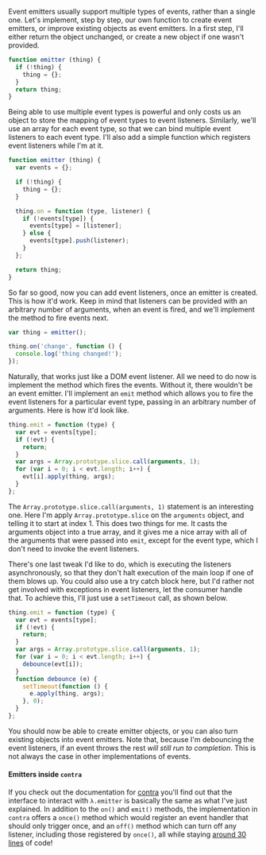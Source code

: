Event emitters usually support multiple types of events, rather than a single one. Let's implement, step by step, our own function to create event emitters, or improve existing objects as event emitters. In a first step, I'll either return the object unchanged, or create a new object if one wasn't provided.

```js
function emitter (thing) {
  if (!thing) {
    thing = {};
  }
  return thing;
}
```

Being able to use multiple event types is powerful and only costs us an object to store the mapping of event types to event listeners. Similarly, we'll use an array for each event type, so that we can bind multiple event listeners to each event type. I'll also add a simple function which registers event listeners while I'm at it.

```js
function emitter (thing) {
  var events = {};

  if (!thing) {
    thing = {};
  }

  thing.on = function (type, listener) {
    if (!events[type]) {
      events[type] = [listener];
    } else {
      events[type].push(listener);
    }
  };

  return thing;
}
```

So far so good, now you can add event listeners, once an emitter is created. This is how it'd work. Keep in mind that listeners can be provided with an arbitrary number of arguments, when an event is fired, and we'll implement the method to fire events next.

```js
var thing = emitter();

thing.on('change', function () {
  console.log('thing changed!');
});
```

Naturally, that works just like a DOM event listener. All we need to do now is implement the method which fires the events. Without it, there wouldn't be an event emitter. I'll implement an `emit` method which allows you to fire the event listeners for a particular event type, passing in an arbitrary number of arguments. Here is how it'd look like.

```js
thing.emit = function (type) {
  var evt = events[type];
  if (!evt) {
    return;
  }
  var args = Array.prototype.slice.call(arguments, 1);
  for (var i = 0; i < evt.length; i++) {
    evt[i].apply(thing, args);
  }
};
```

The `Array.prototype.slice.call(arguments, 1)` statement is an interesting one. Here I'm apply `Array.prototype.slice` on the `arguments` object, and telling it to start at index 1. This does two things for me. It casts the arguments object into a true array, and it gives me a nice array with all of the arguments that were passed into `emit`, except for the event type, which I don't need to invoke the event listeners.

There's one last tweak I'd like to do, which is executing the listeners asynchronously, so that they don't halt execution of the main loop if one of them blows up. You could also use a try catch block here, but I'd rather not get involved with exceptions in event listeners, let the consumer handle that. To achieve this, I'll just use a `setTimeout` call, as shown below.

```js
thing.emit = function (type) {
  var evt = events[type];
  if (!evt) {
    return;
  }
  var args = Array.prototype.slice.call(arguments, 1);
  for (var i = 0; i < evt.length; i++) {
    debounce(evt[i]);
  }
  function debounce (e) {
    setTimeout(function () {
      e.apply(thing, args);
    }, 0);
  }
};
```

You should now be able to create emitter objects, or you can also turn existing objects into event emitters. Note that, because I'm debouncing the event listeners, if an event throws the rest _will still run to completion_. This is not always the case in other implementations of events.

#### Emitters inside `contra`

If you check out the documentation for [contra][1] you'll find out that the interface to interact with `λ.emitter` is basically the same as what I've just explained. In addition to the `on()` and `emit()` methods, the implementation in `contra` offers a `once()` method which would register an event handler that should only trigger once, and an `off()` method which can turn off any listener, including those registered by `once()`, all while staying [around 30 lines][2] of code!

[1]: https://github.com/bevacqua/contra "Contra: Asynchronous flow control with a functional taste to it"
[2]: https://github.com/bevacqua/contra/blob/master/src/contra.js#L140-L171 "Contra's implementation of Event Emitters"
